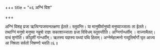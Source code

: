 +++
title = "०६ अग्निं विश"

+++

अग्निं विशह् प्रजा ऋत्विग्यजमानलक्षणा ईलते। स्तुवन्ति। या मानुषीर्मानुष्यो मनुष्याज्जाताः ता ईलते। तथाग्निं मनुषो मनुष्या नहुषो राज्ञः सकाशाज्जाताः प्रजा विविधम् स्तुवन्तीति। अग्निर्गान्धर्वीम् । वाज्नामैतत्। वाचं शृणोति। कीदृशीं गान्धर्वीम्। ऋतस्य यज्ञस्य पथ्यां पथि हिताम्। अग्नेर्महात्मनो गव्यूतिर्मार्गो घृत आज्य आ निषत्ता सर्वतो निषण्णो भवति॥६॥